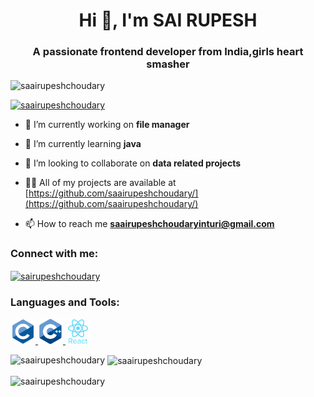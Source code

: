 <h1 align="center">Hi 👋, I'm SAI RUPESH</h1>
<h3 align="center">A passionate frontend developer from India,girls heart smasher</h3>

<p align="left"> <img src="https://komarev.com/ghpvc/?username=saairupeshchoudary&label=Profile%20views&color=0e75b6&style=flat" alt="saairupeshchoudary" /> </p>

<p align="left"> <a href="https://github.com/ryo-ma/github-profile-trophy"><img src="https://github-profile-trophy.vercel.app/?username=saairupeshchoudary" alt="saairupeshchoudary" /></a> </p>

- 🔭 I’m currently working on **file manager**

- 🌱 I’m currently learning **java**

- 👯 I’m looking to collaborate on **data related projects**

- 👨‍💻 All of my projects are available at [https://github.com/saairupeshchoudary/](https://github.com/saairupeshchoudary/)

- 📫 How to reach me **saairupeshchoudaryinturi@gmail.com**

<h3 align="left">Connect with me:</h3>
<p align="left">
<a href="https://instagram.com/sairupeshchoudary" target="blank"><img align="center" src="https://raw.githubusercontent.com/rahuldkjain/github-profile-readme-generator/master/src/images/icons/Social/instagram.svg" alt="sairupeshchoudary" height="30" width="40" /></a>
</p>

<h3 align="left">Languages and Tools:</h3>
<p align="left"> <a href="https://www.cprogramming.com/" target="_blank" rel="noreferrer"> <img src="https://raw.githubusercontent.com/devicons/devicon/master/icons/c/c-original.svg" alt="c" width="40" height="40"/> </a> <a href="https://www.w3schools.com/cpp/" target="_blank" rel="noreferrer"> <img src="https://raw.githubusercontent.com/devicons/devicon/master/icons/cplusplus/cplusplus-original.svg" alt="cplusplus" width="40" height="40"/> </a> <a href="https://reactjs.org/" target="_blank" rel="noreferrer"> <img src="https://raw.githubusercontent.com/devicons/devicon/master/icons/react/react-original-wordmark.svg" alt="react" width="40" height="40"/> </a> </p>

<p><img align="left" src="https://github-readme-stats.vercel.app/api/top-langs?username=saairupeshchoudary&show_icons=true&locale=en&layout=compact" alt="saairupeshchoudary" /></p>

<p>&nbsp;<img align="center" src="https://github-readme-stats.vercel.app/api?username=saairupeshchoudary&show_icons=true&locale=en" alt="saairupeshchoudary" /></p>

<p><img align="center" src="https://github-readme-streak-stats.herokuapp.com/?user=saairupeshchoudary&" alt="saairupeshchoudary" /></p>
